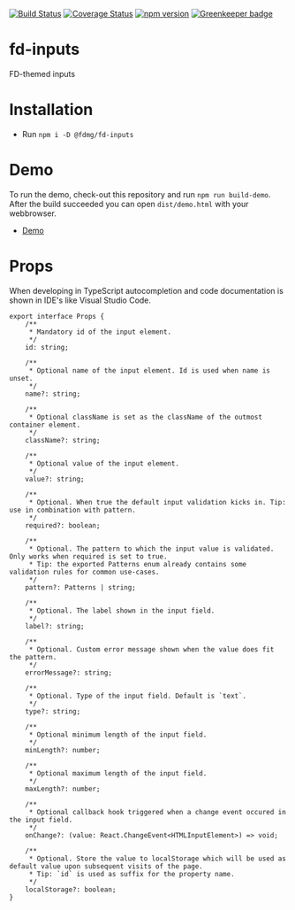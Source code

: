 [![Build Status](https://travis-ci.org/FDMediagroep/fd-ts-react-inputs.svg?branch=master)](https://travis-ci.org/FDMediagroep/fd-ts-react-inputs)
[![Coverage Status](https://coveralls.io/repos/github/FDMediagroep/fd-ts-react-inputs/badge.svg?branch=master)](https://coveralls.io/github/FDMediagroep/fd-ts-react-inputs?branch=master)
[![npm version](https://badge.fury.io/js/%40fdmg%2Ffd-inputs.svg)](https://badge.fury.io/js/%40fdmg%2Ffd-inputs)
[![Greenkeeper badge](https://badges.greenkeeper.io/FDMediagroep/fd-ts-react-inputs.svg)](https://greenkeeper.io/)

# fd-inputs
FD-themed inputs

# Installation
* Run `npm i -D @fdmg/fd-inputs`

# Demo
To run the demo, check-out this repository and run `npm run build-demo`.
After the build succeeded you can open `dist/demo.html` with your webbrowser.
* [Demo](http://static.fd.nl/react/inputs/demo.html)

# Props
When developing in TypeScript autocompletion and code documentation is shown in IDE's like Visual Studio Code.
```
export interface Props {
    /**
     * Mandatory id of the input element.
     */
    id: string;

    /**
     * Optional name of the input element. Id is used when name is unset.
     */
    name?: string;

    /**
     * Optional className is set as the className of the outmost container element.
     */
    className?: string;

    /**
     * Optional value of the input element.
     */
    value?: string;

    /**
     * Optional. When true the default input validation kicks in. Tip: use in combination with pattern.
     */
    required?: boolean;

    /**
     * Optional. The pattern to which the input value is validated. Only works when required is set to true.
     * Tip: the exported Patterns enum already contains some validation rules for common use-cases.
     */
    pattern?: Patterns | string;

    /**
     * Optional. The label shown in the input field.
     */
    label?: string;

    /**
     * Optional. Custom error message shown when the value does fit the pattern.
     */
    errorMessage?: string;

    /**
     * Optional. Type of the input field. Default is `text`.
     */
    type?: string;

    /**
     * Optional minimum length of the input field.
     */
    minLength?: number;

    /**
     * Optional maximum length of the input field.
     */
    maxLength?: number;

    /**
     * Optional callback hook triggered when a change event occured in the input field.
     */
    onChange?: (value: React.ChangeEvent<HTMLInputElement>) => void;

    /**
     * Optional. Store the value to localStorage which will be used as default value upon subsequent visits of the page.
     * Tip: `id` is used as suffix for the property name.
     */
    localStorage?: boolean;
}
```